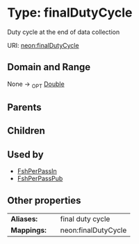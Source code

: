 
# Type: finalDutyCycle


Duty cycle at the end of data collection

URI: [neon:finalDutyCycle](https://data.neonscience.org/finalDutyCycle)


## Domain and Range

None ->  <sub>OPT</sub> [Double](types/Double.md)

## Parents


## Children


## Used by

 * [FshPerPassIn](FshPerPassIn.md)
 * [FshPerPassPub](FshPerPassPub.md)

## Other properties

|  |  |  |
| --- | --- | --- |
| **Aliases:** | | final duty cycle |
| **Mappings:** | | neon:finalDutyCycle |

